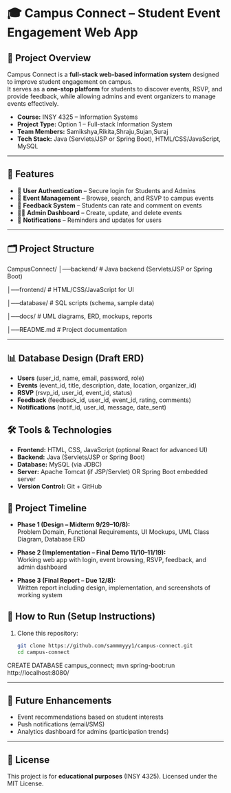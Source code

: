# 🎓 Campus Connect – Student Event Engagement Web App

## 📌 Project Overview
Campus Connect is a **full-stack web-based information system** designed to improve student engagement on campus.  
It serves as a **one-stop platform** for students to discover events, RSVP, and provide feedback, while allowing admins and event organizers to manage events effectively.  

- **Course:** INSY 4325 – Information Systems  
- **Project Type:** Option 1 – Full-stack Information System  
- **Team Members:** Samikshya,Rikita,Shraju,Sujan,Suraj 
- **Tech Stack:** Java (Servlets/JSP or Spring Boot), HTML/CSS/JavaScript, MySQL  

---

## 🚀 Features
- 🔑 **User Authentication** – Secure login for Students and Admins  
- 📅 **Event Management** – Browse, search, and RSVP to campus events  
- 📝 **Feedback System** – Students can rate and comment on events  
- 👨‍💻 **Admin Dashboard** – Create, update, and delete events  
- 🔔 **Notifications** – Reminders and updates for users  

---

## 🗂️ Project Structure
CampusConnect/
│──backend/  # Java backend (Servlets/JSP or Spring Boot)

│──frontend/  # HTML/CSS/JavaScript for UI

│──database/  # SQL scripts (schema, sample data)

│──docs/      # UML diagrams, ERD, mockups, reports

│──README.md    # Project documentation

---

## 📊 Database Design (Draft ERD)
- **Users** (user_id, name, email, password, role)  
- **Events** (event_id, title, description, date, location, organizer_id)  
- **RSVP** (rsvp_id, user_id, event_id, status)  
- **Feedback** (feedback_id, user_id, event_id, rating, comments)  
- **Notifications** (notif_id, user_id, message, date_sent)  

## 🛠️ Tools & Technologies
- **Frontend:** HTML, CSS, JavaScript (optional React for advanced UI)  
- **Backend:** Java (Servlets/JSP or Spring Boot)  
- **Database:** MySQL (via JDBC)  
- **Server:** Apache Tomcat (if JSP/Servlet) OR Spring Boot embedded server  
- **Version Control:** Git + GitHub  

## 📅 Project Timeline
- **Phase 1 (Design – Midterm 9/29–10/8):**  
  Problem Domain, Functional Requirements, UI Mockups, UML Class Diagram, Database ERD  

- **Phase 2 (Implementation – Final Demo 11/10–11/19):**  
  Working web app with login, event browsing, RSVP, feedback, and admin dashboard  

- **Phase 3 (Final Report – Due 12/8):**  
  Written report including design, implementation, and screenshots of working system  

## 📖 How to Run (Setup Instructions)
1. Clone this repository:  
   ```bash
   git clone https://github.com/sammmyyy1/campus-connect.git
   cd campus-connect
   
CREATE DATABASE campus_connect;
mvn spring-boot:run
http://localhost:8080/

---

## 📌 Future Enhancements
- Event recommendations based on student interests  
- Push notifications (email/SMS)  
- Analytics dashboard for admins (participation trends)  

---

## 📜 License
This project is for **educational purposes** (INSY 4325). Licensed under the MIT License.


